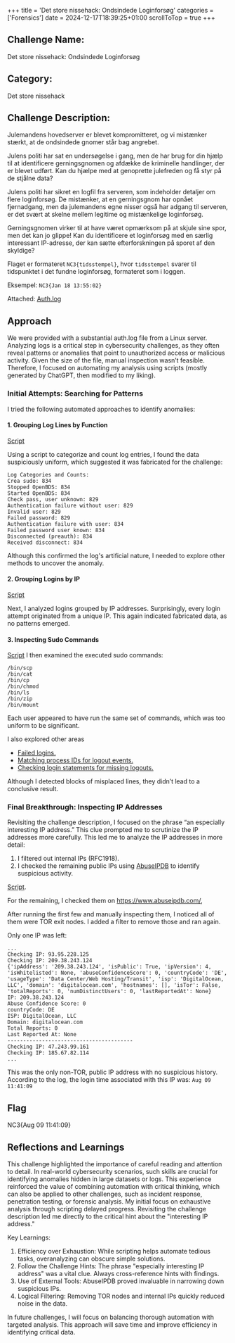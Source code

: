 +++
title = 'Det store nissehack: Ondsindede Loginforsøg'
categories = ['Forensics']
date = 2024-12-17T18:39:25+01:00
scrollToTop = true
+++

## Challenge Name:

Det store nissehack: Ondsindede Loginforsøg

## Category:

Det store nissehack

## Challenge Description:

Julemandens hovedserver er blevet kompromitteret, og vi mistænker stærkt, at de ondsindede gnomer står bag angrebet.

Julens politi har sat en undersøgelse i gang, men de har brug for din hjælp til at identificere gerningsgnomen og afdække de kriminelle handlinger, der er blevet udført. Kan du hjælpe med at genoprette julefreden og få styr på de stjålne data?

Julens politi har sikret en logfil fra serveren, som indeholder detaljer om flere loginforsøg.
De mistænker, at en gerningsgnom har opnået fjernadgang, men da julemandens egne nisser også har adgang til serveren, er det svært at skelne mellem legitime og mistænkelige loginforsøg.

Gerningsgnomen virker til at have været opmærksom på at skjule sine spor, men det kan jo glippe!
Kan du identificere et loginforsøg med en særlig interessant IP-adresse, der kan sætte efterforskningen på sporet af den skyldige?

Flaget er formateret `NC3{tidsstempel}`, hvor `tidsstempel` svarer til tidspunktet i det fundne loginforsøg, formateret som i loggen.

Eksempel: `NC3{Jan 18 13:55:02}`

Attached: [Auth.log](files/auth.log)

## Approach

We were provided with a substantial auth.log file from a Linux server. Analyzing logs is a critical step in cybersecurity challenges, as they often reveal patterns or anomalies that point to unauthorized access or malicious activity. Given the size of the file, manual inspection wasn’t feasible. Therefore, I focused on automating my analysis using scripts (mostly generated by ChatGPT, then modified to my liking).

### Initial Attempts: Searching for Patterns
I tried the following automated approaches to identify anomalies:

#### 1. Grouping Log Lines by Function
[Script](scripts/group_by_function.py)

Using a script to categorize and count log entries, I found the data suspiciously uniform, which suggested it was fabricated for the challenge:
```text
Log Categories and Counts:
Crea sudo: 834
Stopped OpenBDS: 834
Started OpenBDS: 834
Check pass, user unknown: 829
Authentication failure without user: 829
Invalid user: 829
Failed password: 829
Authentication failure with user: 834
Failed password user known: 834
Disconnected (preauth): 834
Received disconnect: 834
```

Although this confirmed the log's artificial nature, I needed to explore other methods to uncover the anomaly.

#### 2. Grouping Logins by IP
[Script](scripts/group_logins.py)

Next, I analyzed logins grouped by IP addresses. Surprisingly, every login attempt originated from a unique IP. This again indicated fabricated data, as no patterns emerged.

#### 3. Inspecting Sudo Commands
[Script](scripts/inspect_sudo_commands.py)
I then examined the executed sudo commands:
```text
/bin/scp
/bin/cat
/bin/cp
/bin/chmod
/bin/ls
/bin/zip
/bin/mount
```

Each user appeared to have run the same set of commands, which was too uniform to be significant.

I also explored other areas
* [Failed logins.](scripts/inspect_failed_logons.py)
* [Matching process IDs for logout events.](scripts/umatched_pids.py)
* [Checking login statements for missing logouts.](scripts/unmatched_logins.py)

Although I detected blocks of misplaced lines, they didn’t lead to a conclusive result.

### Final Breakthrough: Inspecting IP Addresses

Revisiting the challenge description, I focused on the phrase “an especially interesting IP address.” This clue prompted me to scrutinize the IP addresses more carefully. This led me to analyze the IP addresses in more detail:

1. I filtered out internal IPs (RFC1918).
2. I checked the remaining public IPs using [AbuseIPDB](https://www.abuseipdb.com/) to identify suspicious activity.

[Script](scripts/Inspect_ips_online.py).

For the remaining, I checked them on https://www.abuseipdb.com/,  

After running the first few and manually inspecting them, I noticed all of them were TOR exit nodes.
I added a filter to remove those and ran again.

Only one IP was left: 
```text
...
Checking IP: 93.95.228.125
Checking IP: 209.38.243.124
{'ipAddress': '209.38.243.124', 'isPublic': True, 'ipVersion': 4, 'isWhitelisted': None, 'abuseConfidenceScore': 0, 'countryCode': 'DE', 'usageType': 'Data Center/Web Hosting/Transit', 'isp': 'DigitalOcean, LLC', 'domain': 'digitalocean.com', 'hostnames': [], 'isTor': False, 'totalReports': 0, 'numDistinctUsers': 0, 'lastReportedAt': None}
IP: 209.38.243.124
Abuse Confidence Score: 0
countryCode: DE
ISP: DigitalOcean, LLC
Domain: digitalocean.com
Total Reports: 0
Last Reported At: None
----------------------------------------
Checking IP: 47.243.99.161
Checking IP: 185.67.82.114
...
```

This was the only non-TOR, public IP address with no suspicious history. According to the log, the login time associated with this IP was: `Aug 09 11:41:09`

## Flag
NC3{Aug 09 11:41:09}

## Reflections and Learnings

This challenge highlighted the importance of careful reading and attention to detail. In real-world cybersecurity scenarios, such skills are crucial for identifying anomalies hidden in large datasets or logs. This experience reinforced the value of combining automation with critical thinking, which can also be applied to other challenges, such as incident response, penetration testing, or forensic analysis. My initial focus on exhaustive analysis through scripting delayed progress. Revisiting the challenge description led me directly to the critical hint about the "interesting IP address."

Key Learnings:

1. Efficiency over Exhaustion: While scripting helps automate tedious tasks, overanalyzing can obscure simple solutions.
2. Follow the Challenge Hints: The phrase "especially interesting IP address" was a vital clue. Always cross-reference hints with findings.
3. Use of External Tools: AbuseIPDB proved invaluable in narrowing down suspicious IPs.
4. Logical Filtering: Removing TOR nodes and internal IPs quickly reduced noise in the data.

In future challenges, I will focus on balancing thorough automation with targeted analysis. This approach will save time and improve efficiency in identifying critical data.
